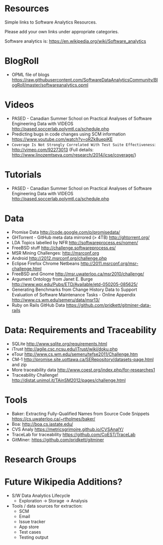 Resources
=========

Simple links to Software Analytics Resources.

Please add your own links under appropriate categories.

Software analytics is: https://en.wikipedia.org/wiki/Software_analytics

BlogRoll
========

* OPML file of blogs https://raw.githubusercontent.com/SoftwareDataAnalyticsCommunity/BlogRoll/master/softwareanalytics.opml

Videos
======

*  PASED - Canadian Summer School on Practical Analyses of Software Engineering Data  with VIDEOS http://pased.soccerlab.polymtl.ca/schedule.php
*  Predicting bugs in code changes using SCM information https://www.youtube.com/watch?v=oRZk8uepiKE
* ``Coverage Is Not Strongly Correlated With Test Suite Effectiveness``: http://vimeo.com/92273013 (Full details: http://www.linozemtseva.com/research/2014/icse/coverage/)

Tutorials
=========

*  PASED - Canadian Summer School on Practical Analyses of Software Engineering Data  with VIDEOS http://pased.soccerlab.polymtl.ca/schedule.php


Data
====

* Promise Data http://code.google.com/p/promisedata/
* GHTorrent - GitHub meta data mirrored (> 4TB) http://ghtorrent.org/
* LDA Topics labelled by NFR http://softwareprocess.es/nomen/
* FreeBSD stuff http://challenge.softwareprocess.es/
* MSR Mining Challenges: http://msrconf.org
* Android http://2012.msrconf.org/challenge.php
* Eclipse Firefox Chrome Netbeans http://2011.msrconf.org/msr-challenge.html
* FreeBSD and Gnome http://msr.uwaterloo.ca/msr2010/challenge/
* Argument Ontology from Janet E. Burge http://www.wpi.edu/Pubs/ETD/Available/etd-050205-085625/
* Generating Benchmarks from Change History Data to Support Evaluation of Software Maintenance Tasks - Online Appendix http://www.cs.wm.edu/semeru/data/msr13/
* Ruby on Rails GitHub Data https://github.com/pridkett/gitminer-data-rails

Data: Requirements and Traceability
===================================

* SQLite http://www.sqlite.org/requirements.html
* iTrust http://agile.csc.ncsu.edu/iTrust/wiki/doku.php
* eTour http://www.cs.wm.edu/semeru/tefse2011/Challenge.htm
* CM-1 http://promise.site.uottawa.ca/SERepository/datasets-page.html and zip
* More traceability data http://www.coest.org/index.php/for-researches1
* Traceability Challenge! http://distat.unimol.it/TAinSM2012/pages/challenge.html

Tools
=====

* Baker: Extracting Fully-Qualified Names from Source Code Snippets https://cs.uwaterloo.ca/~rtholmes/baker/
* Boa: http://boa.cs.iastate.edu/
* CVS Analy https://metricsgrimoire.github.io/CVSAnalY/
* TraceLab for traceability https://github.com/CoEST/TraceLab
* GitMiner: https://github.com/pridkett/gitminer

Research Groups
===============

Future Wikipedia Additions?
==============================

* S/W Data Analytics Lifecycle
  * Exploration -> Storage -> Analysis
* Tools / data sources for extraction:
  * SCM
  * Email
  * Issue tracker
  * App store
  * Test cases
  * Testing output




